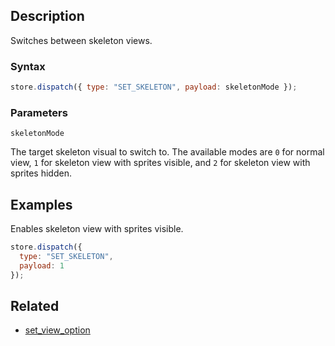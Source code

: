 ## Description

Switches between skeleton views.

### Syntax

```javascript
store.dispatch({ type: "SET_SKELETON", payload: skeletonMode });
```

### Parameters

`skeletonMode`

The target skeleton visual to switch to. The available modes are `0` for normal view, `1` for skeleton view with sprites visible, and `2` for skeleton view with sprites hidden.

## Examples

Enables skeleton view with sprites visible.

```javascript
store.dispatch({
  type: "SET_SKELETON",
  payload: 1
});
```

## Related

- [set_view_option](./set_view_option.md)
